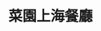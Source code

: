 ---
title: "菜園上海餐廳"
description: "菜園上海餐廳"
layout: shop
keywords:
  - 美食競賽
  - 台灣美食
  - 美食精選
datePublished: "2025-06-30"
dateModified: "2025-07-03"
city: "新竹市"
district: "東區"
address: "新竹市東區東大路一段136號"
phone: "035438898"
geo: "24.808519554054435, 120.97211164369801"
google_map: "https://maps.app.goo.gl/okbenzsF7BQb8mpYA"
footinder: "https://footinder.com.tw/%E6%96%B0%E7%AB%B9%E5%B8%82%E6%9D%B1%E5%8D%80/127814/"
official: ""
award:
  - name: "500盤"
    year: "2024"
    entries:
      - dishes:
          - "白菜燉雞湯"

---
